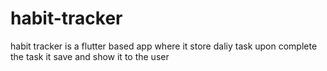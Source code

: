 # habit-tracker
habit tracker is a flutter based app where it store daliy task upon complete the task it save and show it to the user
